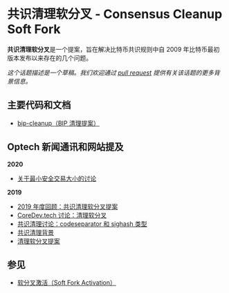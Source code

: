 # 共识清理软分叉 - Consensus Cleanup Soft Fork

**共识清理软分叉**是一个提案，旨在解决比特币共识规则中自 2009 年比特币最初版本发布以来存在的几个问题。

_这个话题描述是一个草稿。我们欢迎通过_ [_pull request_](https://github.com/bitcoinops/bitcoinops.github.io/edit/master/\_topics/en/consensus-cleanup-soft-fork.md) _提供有关该话题的更多背景信息。_

## 主要代码和文档

* [bip-cleanup（BIP 清理提案）](https://github.com/TheBlueMatt/bips/blob/cleanup-softfork/bip-XXXX.mediawiki)

## Optech 新闻通讯和网站提及

**2020**

* [关于最小安全交易大小的讨论](https://bitcoinops.org/en/newsletters/2020/05/27/#minimum-transaction-size-discussion)

**2019**

* [2019 年度回顾：共识清理软分叉提案](https://bitcoinops.org/en/newsletters/2019/12/28/#cleanup)
* [CoreDev.tech 讨论：清理软分叉](https://bitcoinops.org/en/newsletters/2019/06/12/#cleanup-discussion)
* [共识清理讨论：codeseparator 和 sighash 类型](https://bitcoinops.org/en/newsletters/2019/03/12/#cleanup-soft-fork-proposal-discussion)
* [共识清理背景](https://bitcoinops.org/en/newsletters/2019/03/05#appendix-consensus-cleanup-background)
* [清理软分叉提案](https://bitcoinops.org/en/newsletters/2019/03/05#cleanup-soft-fork-proposal)

## 参见

* [软分叉激活（Soft Fork Activation）](https://bitcoinops.org/en/topics/soft-fork-activation/)
